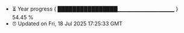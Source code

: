 - ⏳ Year progress { ████████████████▁▁▁▁▁▁▁▁▁▁▁▁▁▁ } 54.45 %
- ⏰ Updated on Fri, 18 Jul 2025 17:25:33 GMT


